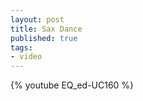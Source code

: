 ```yaml
---
layout: post
title: Sax Dance
published: true
tags:
- video
---
```


{% youtube EQ_ed-UC160 %}

